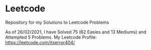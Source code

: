 # Leetcode
Repository for my Solutions to Leetcode Problems

As of 26/02/2021, I have Solved 75 (62 Easies and 13 Mediums) and Attempted 5 Problems.
My Leetcode Profile: https://leetcode.com/itserror404/
